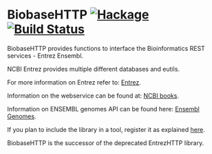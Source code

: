 BiobaseHTTP
[![Hackage](https://img.shields.io/hackage/v/BiobaseHTTP.svg)](https://hackage.haskell.org/package/BiobaseHTTP) [![Build Status](https://travis-ci.org/eggzilla/BiobaseHTTP.svg?branch=master)](https://travis-ci.org/eggzilla/BiobaseHTTP)
=========

BiobaseHTTP provides functions to interface the Bioinformatics REST services - Entrez Ensembl.

NCBI Entrez provides multiple different databases and eutils.

For more information on Entrez refer to: [Entrez](http://www.ncbi.nlm.nih.gov/gquery/).
 
Information on the webservice can be found at: [NCBI books](http://www.ncbi.nlm.nih.gov/books/NBK25497/).

Information on ENSEMBL genomes API can be found here: [Ensembl Genomes](http://rest.ensemblgenomes.org/).
 
If you plan to include the library in a tool, register it as explained [here](http://www.ncbi.nlm.nih.gov/books/NBK25497/#chapter2.Usage_Guidelines_and_Requiremen).

BiobaseHTTP is the successor of the deprecated EntrezHTTP library.
